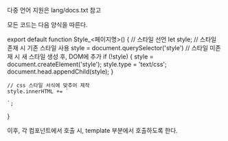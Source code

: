 다중 언어 지원은 lang/docs.txt 참고

모든 코드는 다음 양식을 따른다.

export default function Style_<페이지명>() {
	// 스타일 선언
	let style;
	// 스타일 존재 시 기존 스타일 사용
	style = document.querySelector('style')
	// 스타일 미존재 시 새 스타일 생성 후, DOM에 추가
	if (!style) {
		style = document.createElement('style');
		style.type = 'text/css';
		document.head.appendChild(style);
	}

	// css 스타일 서식에 맞추어 제작
	style.innerHTML += `

	`;
}

이후, 각 컴포넌트에서 호출 시, template 부분에서 호출하도록 한다.